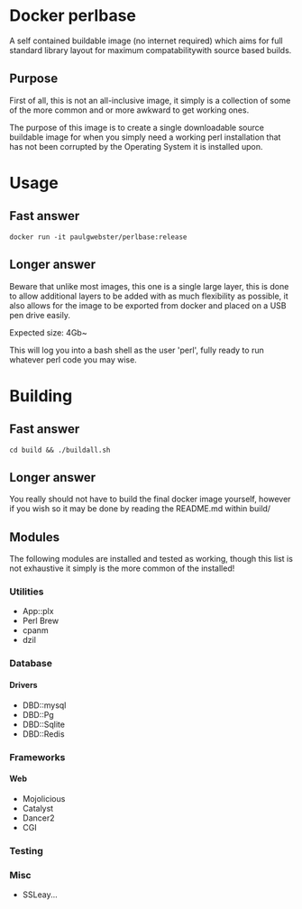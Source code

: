 # Docker perlbase

A self contained buildable image (no internet required) which aims for full 
standard library layout for maximum compatabilitywith source based builds.

## Purpose

First of all, this is not an all-inclusive image, it simply is a collection of 
some of the more common and or more awkward to get working ones.

The purpose of this image is to create a single downloadable source buildable 
image for when you simply need a working perl installation that has not been 
corrupted by the Operating System it is installed upon.


# Usage

## Fast answer
```docker run -it paulgwebster/perlbase:release```

## Longer answer
Beware that unlike most images, this one is a single large layer, this is done 
to allow additional layers to be added with as much flexibility as possible, it 
also allows for the image to be exported from docker and placed on a USB pen 
drive easily.

Expected size: 4Gb~

This will log you into a bash shell as the user 'perl', fully ready to run 
whatever perl code you may wise.


# Building

## Fast answer
```cd build && ./buildall.sh```

## Longer answer

You really should not have to build the final docker image yourself, however if 
you wish so it may be done by reading the README.md within build/

## Modules

The following modules are installed and tested as working, though this list is 
not exhaustive it simply is the more common of the installed!

### Utilities

* App::plx
* Perl Brew
* cpanm
* dzil

### Database

#### Drivers

* DBD::mysql
* DBD::Pg
* DBD::Sqlite
* DBD::Redis

### Frameworks

#### Web

* Mojolicious
* Catalyst
* Dancer2
* CGI

### Testing

### Misc

* SSLeay...